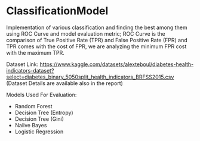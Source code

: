 # ClassificationModel

Implementation of various classification and finding the best among them using ROC Curve and model evaluation metric;
ROC Curve is the comparison of True Positive Rate (TPR) and False Positive Rate (FPR) and TPR comes with the cost of FPR, we are analyzing the minimum FPR cost with the maximum TPR.

Dataset Link:
https://www.kaggle.com/datasets/alexteboul/diabetes-health-indicators-dataset?select=diabetes_binary_5050split_health_indicators_BRFSS2015.csv
(Dataset Details are available also in the report)


Models Used For Evaluation:
- Random Forest
- Decision Tree (Entropy)
- Decision Tree (Gini)
- Naiive Bayes
- Logistic Regression
